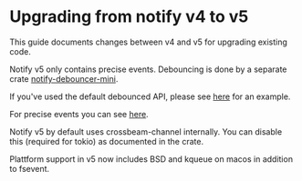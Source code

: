 # Upgrading from notify v4 to v5

This guide documents changes between v4 and v5 for upgrading existing code.

Notify v5 only contains precise events. Debouncing is done by a separate crate [notify-debouncer-mini](https://github.com/notify-rs/notify/tree/main/notify-debouncer-mini).

If you've used the default debounced API, please see [here](https://github.com/notify-rs/notify/blob/main/examples/debounced.rs) for an example.

For precise events you can see [here](https://github.com/notify-rs/notify/blob/main/examples/monitor_raw.rs).

Notify v5 by default uses crossbeam-channel internally. You can disable this (required for tokio) as documented in the crate.

Plattform support in v5 now includes BSD and kqueue on macos in addition to fsevent.